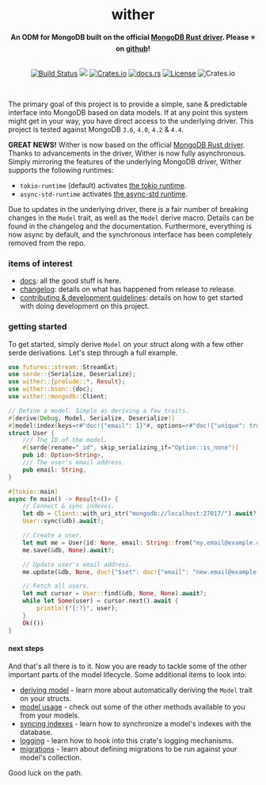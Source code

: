 <h1 align="center">wither</h1>
<div align="center">
    <strong>
An ODM for MongoDB built on the official <a href="https://github.com/mongodb/mongo-rust-driver">MongoDB Rust driver</a>. Please ⭐ on <a href="https://github.com/thedodd/wither">github</a>!
    </strong>
</div>
<br />
<div align="center">

[![Build Status](https://github.com/thedodd/wither/workflows/ci/badge.svg?branch=master)](https://github.com/thedodd/wither/actions)
[![](https://img.shields.io/badge/tested%20on-mongodb%203.6%2B-brightgreen.svg)](#)
[![Crates.io](https://img.shields.io/crates/v/wither.svg)](https://crates.io/crates/wither)
[![docs.rs](https://docs.rs/wither/badge.svg)](https://docs.rs/wither)
[![License](https://img.shields.io/badge/license-Apache%202.0-blue.svg)](LICENSE)
![Crates.io](https://img.shields.io/crates/d/wither.svg)

</div>
</br>

The primary goal of this project is to provide a simple, sane & predictable interface into MongoDB based on data models. If at any point this system might get in your way, you have direct access to the underlying driver. This project is tested against MongoDB `3.6`, `4.0`, `4.2` & `4.4`.

**GREAT NEWS!** Wither is now based on the official [MongoDB Rust driver](https://github.com/mongodb/mongo-rust-driver). Thanks to advancements in the driver, Wither is now fully asynchronous. Simply mirroring the features of the underlying MongoDB driver, Wither supports the following runtimes:
- `tokio-runtime` (default) activates [the tokio runtime](tokio.rs/).
- `async-std-runtime` activates [the async-std runtime](https://async.rs/).

Due to updates in the underlying driver, there is a fair number of breaking changes in the `Model` trait, as well as the `Model` derive macro. Details can be found in the changelog and the documentation. Furthermore, everything is now async by default, and the synchronous interface has been completely removed from the repo.

### items of interest
- [docs](https://docs.rs/wither): all the good stuff is here.
- [changelog](https://github.com/thedodd/wither/blob/master/CHANGELOG.md): details on what has happened from release to release.
- [contributing & development guidelines](https://github.com/thedodd/wither/blob/master/CONTRIBUTING.md): details on how to get started with doing development on this project.

### getting started
To get started, simply derive `Model` on your struct along with a few other serde derivations. Let's step through a full example.

```rust ,no_run
use futures::stream::StreamExt;
use serde::{Serialize, Deserialize};
use wither::{prelude::*, Result};
use wither::bson::{doc};
use wither::mongodb::Client;

// Define a model. Simple as deriving a few traits.
#[derive(Debug, Model, Serialize, Deserialize)]
#[model(index(keys=r#"doc!{"email": 1}"#, options=r#"doc!{"unique": true}"#))]
struct User {
    /// The ID of the model.
    #[serde(rename="_id", skip_serializing_if="Option::is_none")]
    pub id: Option<String>,
    /// The user's email address.
    pub email: String,
}

#[tokio::main]
async fn main() -> Result<()> {
    // Connect & sync indexes.
    let db = Client::with_uri_str("mongodb://localhost:27017/").await?.database("mydb");
    User::sync(&db).await?;

    // Create a user.
    let mut me = User{id: None, email: String::from("my.email@example.com")};
    me.save(&db, None).await?;

    // Update user's email address.
    me.update(&db, None, doc!{"$set": doc!{"email": "new.email@example.com"}}, None).await?;

    // Fetch all users.
    let mut cursor = User::find(&db, None, None).await?;
    while let Some(user) = cursor.next().await {
        println!("{:?}", user);
    }
    Ok(())
}
```

#### next steps
And that's all there is to it. Now you are ready to tackle some of the other important parts of the model lifecycle. Some additional items to look into:

- [deriving model](https://docs.rs/wither/latest/wither/model/trait.Model.html) - learn more about automatically deriving the `Model` trait on your structs.
- [model usage](https://docs.rs/wither/latest/wither/model/trait.Model.html#provided-methods) - check out some of the other methods available to you from your models.
- [syncing indexes](https://docs.rs/wither/latest/wither/model/trait.Model.html#sync) - learn how to synchronize a model's indexes with the database.
- [logging](https://docs.rs/wither/latest/wither/model/trait.Model.html#logging) - learn how to hook into this crate's logging mechanisms.
- [migrations](https://docs.rs/wither/latest/wither/migration/index.html) - learn about defining migrations to be run against your model's collection.

Good luck on the path.
